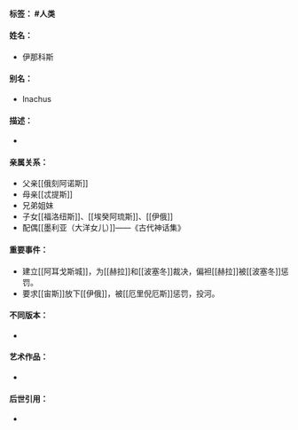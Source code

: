 #### 标签： #人类
#### 姓名：
- 伊那科斯
#### 别名：
- Inachus
#### 描述：
- 
#### 亲属关系：
- 父亲[[俄刻阿诺斯]]
- 母亲[[忒提斯]]
- 兄弟姐妹
- 子女[[福洛纽斯]]、[[埃癸阿琉斯]]、[[伊俄]]
- 配偶[[墨利亚（大洋女儿）]]——《古代神话集》
#### 重要事件：
- 建立[[阿耳戈斯城]]，为[[赫拉]]和[[波塞冬]]裁决，偏袒[[赫拉]]被[[波塞冬]]惩罚。
- 要求[[宙斯]]放下[[伊俄]]，被[[厄里倪厄斯]]惩罚，投河。
#### 不同版本：
- 
#### 艺术作品：
- 
#### 后世引用：
- 
